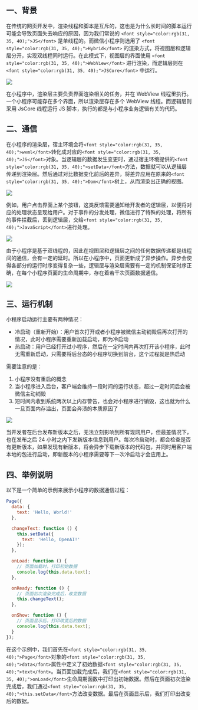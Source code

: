## <font style="color:rgb(31, 35, 40);">一、背景</font>
<font style="color:rgb(31, 35, 40);">在传统的网页开发中，渲染线程和脚本是互斥的，这也是为什么长时间的脚本运行可能会导致页面失去响应的原因，因为我们常说的</font><font style="color:rgb(31, 35, 40);"> </font>`<font style="color:rgb(31, 35, 40);">JS</font>`<font style="color:rgb(31, 35, 40);"> </font><font style="color:rgb(31, 35, 40);">是单线程的。而微信小程序则选用了</font><font style="color:rgb(31, 35, 40);"> </font>`<font style="color:rgb(31, 35, 40);">Hybrid</font>`<font style="color:rgb(31, 35, 40);"> </font><font style="color:rgb(31, 35, 40);">的渲染方式，将视图层和逻辑层分开，实现双线程同时运行。在此模式下，视图层的界面使用</font><font style="color:rgb(31, 35, 40);"> </font>`<font style="color:rgb(31, 35, 40);">WebView</font>`<font style="color:rgb(31, 35, 40);"> </font><font style="color:rgb(31, 35, 40);">进行渲染，而逻辑层则在</font><font style="color:rgb(31, 35, 40);"> </font>`<font style="color:rgb(31, 35, 40);">JSCore</font>`<font style="color:rgb(31, 35, 40);"> </font><font style="color:rgb(31, 35, 40);">中运行。</font>

![](https://cdn.nlark.com/yuque/0/2024/png/207857/1730777801388-c31e2f8d-5207-48a1-b62d-46fbaee0d3ac.png)

<font style="color:rgb(31, 35, 40);">在小程序中，渲染层主要负责界面渲染相关的任务，并在 WebView 线程里执行。一个小程序可能存在多个界面，所以渲染层存在多个 WebView 线程。而逻辑层则采用 JsCore 线程运行 JS 脚本，执行的都是与小程序业务逻辑有关的代码。</font>

## <font style="color:rgb(31, 35, 40);">二、通信</font>
<font style="color:rgb(31, 35, 40);">在小程序的渲染层，宿主环境会将</font>`<font style="color:rgb(31, 35, 40);">wxml</font>`<font style="color:rgb(31, 35, 40);">转化成对应的</font>`<font style="color:rgb(31, 35, 40);">JS</font>`<font style="color:rgb(31, 35, 40);">对象。当逻辑层的数据发生变更时，通过宿主环境提供的</font>`<font style="color:rgb(31, 35, 40);">setData</font>`<font style="color:rgb(31, 35, 40);">方法，数据就可以从逻辑层传递到渲染层。然后通过对比数据变化前后的差异，将差异应用在原来的</font>`<font style="color:rgb(31, 35, 40);">Dom</font>`<font style="color:rgb(31, 35, 40);">树上，从而渲染出正确的视图。</font>

![](https://cdn.nlark.com/yuque/0/2024/png/207857/1730777958512-70baf587-7e29-4282-9f2c-c0487cea03aa.png)

<font style="color:rgb(31, 35, 40);">例如，用户点击界面上某个按钮，这类反馈需要通知给开发者的逻辑层，以便将对应的处理状态呈现给用户。对于事件的分发处理，微信进行了特殊的处理，将所有的事件拦截后，丢到逻辑层，交给</font>`<font style="color:rgb(31, 35, 40);">JavaScript</font>`<font style="color:rgb(31, 35, 40);">进行处理。</font>

![](https://cdn.nlark.com/yuque/0/2024/png/207857/1730777969329-ad2da208-c5a0-4a93-9952-373bcdeb2d46.png)

<font style="color:rgb(31, 35, 40);">由于小程序是基于双线程的，因此在视图层和逻辑层之间的任何数据传递都是线程间的通信，会有一定的延时。所以在小程序中，页面更新成了异步操作。异步会使得各部分的运行时序变得复杂一些，逻辑层与渲染层需要有一定的机制保证时序正确，在每个小程序页面的生命周期中，存在着若干次页面数据通信。</font>

![](https://cdn.nlark.com/yuque/0/2024/png/207857/1730777978634-043d5dcd-29ef-4409-9461-e42ac77687fc.png)

## <font style="color:rgb(31, 35, 40);">三、运行机制</font>
<font style="color:rgb(31, 35, 40);">小程序启动运行主要有两种情况：</font>

+ <font style="color:rgb(31, 35, 40);">冷启动（重新开始）：用户首次打开或者小程序被微信主动销毁后再次打开的情况，此时小程序需要重新加载启动，即为冷启动</font>
+ <font style="color:rgb(31, 35, 40);">热启动：用户已经打开过小程序，然后在一定时间内再次打开该小程序，此时无需重新启动，只需要将后台态的小程序切换到前台，这个过程就是热启动</font>

<font style="color:rgb(31, 35, 40);">需要注意的是：</font>

1. <font style="color:rgb(31, 35, 40);">小程序没有重启的概念</font>
2. <font style="color:rgb(31, 35, 40);">当小程序进入后台，客户端会维持一段时间的运行状态，超过一定时间后会被微信主动销毁</font>
3. <font style="color:rgb(31, 35, 40);">短时间内收到系统两次以上内存警告，也会对小程序进行销毁，这也就为什么一旦页面内存溢出，页面会奔溃的本质原因了</font>

![](https://cdn.nlark.com/yuque/0/2024/png/207857/1730777999107-deeed063-53ae-440a-b63c-321954ede083.png)

<font style="color:rgb(31, 35, 40);">当开发者在后台发布新版本之后，无法立刻影响到所有现网用户，但最差情况下，也在发布之后 24 小时之内下发新版本信息到用户。每次冷启动时，都会检查是否有更新版本，如果发现有新版本，将会异步下载新版本的代码包，并同时用客户端本地的包进行启动，即新版本的小程序需要等下一次冷启动才会应用上。</font>

## <font style="color:rgb(31, 35, 40);">四、举例说明</font>
<font style="color:rgb(31, 35, 40);">以下是一个简单的示例来展示小程序的数据通信过程：</font>

```javascript
Page({
  data: {
    text: 'Hello, World!'
  },

  changeText: function () {
    this.setData({
      text: 'Hello, OpenAI!'
    });
  },

  onLoad: function () {
    // 页面加载时，打印初始数据
    console.log(this.data.text);
  },

  onReady: function () {
    // 页面初次渲染完成后，改变数据
    this.changeText();
  },

  onShow: function () {
    // 页面显示后，打印改变后的数据
    console.log(this.data.text);
  }
});
```

<font style="color:rgb(31, 35, 40);">在这个示例中，我们首先在</font>`<font style="color:rgb(31, 35, 40);">Page</font>`<font style="color:rgb(31, 35, 40);">对象的</font>`<font style="color:rgb(31, 35, 40);">data</font>`<font style="color:rgb(31, 35, 40);">属性中定义了初始数据</font>`<font style="color:rgb(31, 35, 40);">text</font>`<font style="color:rgb(31, 35, 40);">。当页面加载完成后，我们在</font>`<font style="color:rgb(31, 35, 40);">onLoad</font>`<font style="color:rgb(31, 35, 40);">生命周期函数中打印出初始数据。然后在页面初次渲染完成后，我们通过</font>`<font style="color:rgb(31, 35, 40);">this.setData</font>`<font style="color:rgb(31, 35, 40);">方法改变数据。最后在页面显示后，我们打印出改变后的数据。</font>

  


